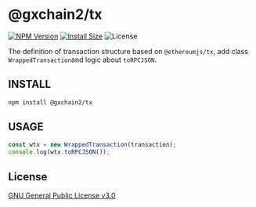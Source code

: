 # @gxchain2/tx
[![NPM Version](https://img.shields.io/npm/v/@gxchain2/tx)](https://www.npmjs.org/package/@gxchain2/tx)
[![Install Size](https://packagephobia.now.sh/badge?p=@gxchain2/tx)](https://packagephobia.now.sh/result?p=@gxchain2/tx)
![License](https://img.shields.io/npm/l/@gxchain2/tx)


The definition of transaction structure based on `@ethereumjs/tx`, add class `WrappedTransaction`and logic about `toRPCJSON`.

## INSTALL

```sh
npm install @gxchain2/tx
```

## USAGE

```ts
const wtx = new WrappedTransaction(transaction);
console.log(wtx.toRPCJSON());
```

## License

[GNU General Public License v3.0](https://www.gnu.org/licenses/gpl-3.0.en.html)
